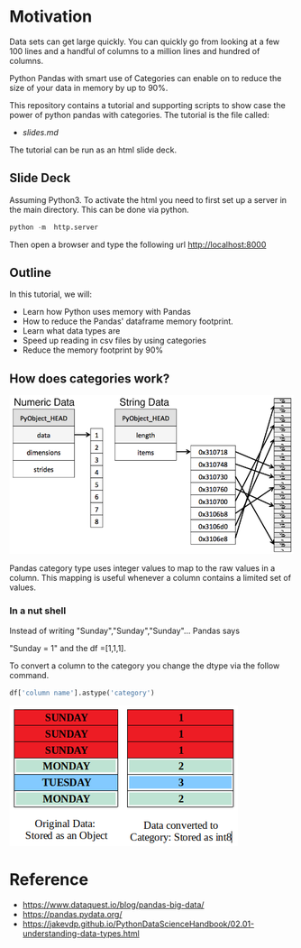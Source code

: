

# Motivation
Data sets can get large quickly.  You can quickly go from looking at a few 100 lines and a handful of columns to a million lines and hundred of columns.  


Python Pandas with smart use of Categories can enable on to reduce the size of your data in memory by up to 90%.

This repository contains a tutorial and supporting scripts to show case the power of python pandas with categories.  The tutorial is the file called:

* *slides.md*

The tutorial can be run as an html slide deck.

## Slide Deck

Assuming Python3. To activate the html you need to first set up a server in the main directory.  This can be done via python.

```python
python -m  http.server
```

Then open a browser and type the following url
[http://localhost:8000](http://localhost:8000)

## Outline
In this tutorial, we will:
* Learn how Python uses memory with Pandas
* How to reduce the Pandas' dataframe memory footprint.
* Learn what data types are
* Speed up reading in csv files by using categories
* Reduce the memory footprint by 90%



## How does categories work?
![Python Categories](./images/numpy_vs_python.png)


Pandas category type uses integer values to map to the raw values in a column.  This mapping is useful whenever a column contains a limited set of values.

### In a nut shell
Instead of writing "Sunday","Sunday","Sunday"... Pandas says

"Sunday = 1" and the df =[1,1,1].

To convert a column to the category you change the  dtype via the follow command.

```Python
df['column name'].astype('category')
```

![SundaySunday df](./images/SundaySunday.png)



# Reference
* https://www.dataquest.io/blog/pandas-big-data/
* https://pandas.pydata.org/
* https://jakevdp.github.io/PythonDataScienceHandbook/02.01-understanding-data-types.html
